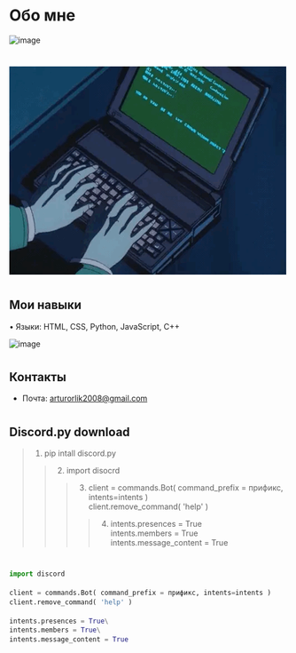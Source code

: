 # Обо мне
![image](https://img.shields.io/github/followers/Jupiter404E?style=social)
#
![image](https://raw.githubusercontent.com/lucaszcai/lucaszcai/master/programminggif1.gif)
#
## Мои навыки
• Языки: HTML, CSS, Python, JavaScript, C++

![image](https://www.codewars.com/users/Artur929488/badges/large) 
#
## Контакты 
+ Почта: arturorlik2008@gmail.com
#
## Discord.py download

>1. pip intall discord.py
>>2. import disocrd
>>>3. client = commands.Bot( command_prefix = прификс, intents=intents )\
>>>   client.remove_command( 'help' )
>>>>4. intents.presences = True\
intents.members = True\
intents.message_content = True
#
```python
import discord

client = commands.Bot( command_prefix = прификс, intents=intents )
client.remove_command( 'help' )

intents.presences = True\
intents.members = True\
intents.message_content = True
```

<!---
| язык | % | изучен |
|-------|:-------:|--------:|
|python|36%|изучен|
|HTML|67%|изучен|
|CSS|32%|изучен|
--->

<!---
Artur929488/Artur929488 is a ✨ special ✨ repository because its `README.md` (this file) appears on your GitHub profile.
You can click the Preview link to take a look at your changes.
--->
